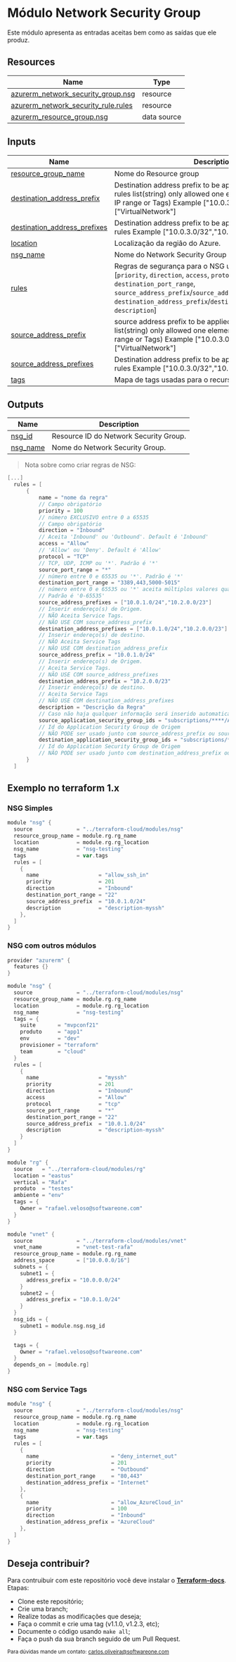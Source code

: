 # Módulo Network Security Group

Este módulo apresenta as entradas aceitas bem como as saídas que ele produz.



## Resources

| Name | Type |
|------|------|
| [azurerm_network_security_group.nsg](https://registry.terraform.io/providers/hashicorp/azurerm/latest/docs/resources/network_security_group) | resource |
| [azurerm_network_security_rule.rules](https://registry.terraform.io/providers/hashicorp/azurerm/latest/docs/resources/network_security_rule) | resource |
| [azurerm_resource_group.nsg](https://registry.terraform.io/providers/hashicorp/azurerm/latest/docs/data-sources/resource_group) | data source |

## Inputs

| Name | Description | Type | Default | Required |
|------|-------------|------|---------|:--------:|
| <a name="input_resource_group_name"></a> [resource\_group\_name](#input\_resource\_group\_name) | Nome do Resource group | `string` | n/a | yes |
| <a name="input_destination_address_prefix"></a> [destination\_address\_prefix](#input\_destination\_address\_prefix) | Destination address prefix to be applied to all predefined rules list(string) only allowed one element (CIDR, `*`, source IP range or Tags) Example ["10.0.3.0/24"] or ["VirtualNetwork"] | `list(string)` | <pre>[<br>  "*"<br>]</pre> | no |
| <a name="input_destination_address_prefixes"></a> [destination\_address\_prefixes](#input\_destination\_address\_prefixes) | Destination address prefix to be applied to all predefined rules Example ["10.0.3.0/32","10.0.3.128/32"] | `list(string)` | `null` | no |
| <a name="input_location"></a> [location](#input\_location) | Localização da região do Azure. | `string` | `"eastus2"` | no |
| <a name="input_nsg_name"></a> [nsg\_name](#input\_nsg\_name) | Nome do Network Security Group | `string` | `"nsg"` | no |
| <a name="input_rules"></a> [rules](#input\_rules) | Regras de segurança para o NSG usando este formato = [`priority`, `direction`, `access`, `protocol`, `source_port_range`, `destination_port_range`, `source_address_prefix`/`source_address_prefix`, `destination_address_prefix`/`destination_address_prefixes`, `description`] | `any` | `[]` | no |
| <a name="input_source_address_prefix"></a> [source\_address\_prefix](#input\_source\_address\_prefix) | source address prefix to be applied to all predefined rules list(string) only allowed one element (CIDR, `*`, source IP range or Tags) Example ["10.0.3.0/24"] or ["VirtualNetwork"] | `list(string)` | <pre>[<br>  "*"<br>]</pre> | no |
| <a name="input_source_address_prefixes"></a> [source\_address\_prefixes](#input\_source\_address\_prefixes) | Destination address prefix to be applied to all predefined rules Example ["10.0.3.0/32","10.0.3.128/32"] | `list(string)` | `null` | no |
| <a name="input_tags"></a> [tags](#input\_tags) | Mapa de tags usadas para o recurso. | `map(any)` | `{}` | no |

## Outputs

| Name | Description |
|------|-------------|
| <a name="output_nsg_id"></a> [nsg\_id](#output\_nsg\_id) | Resource ID do Network Security Group. |
| <a name="output_nsg_name"></a> [nsg\_name](#output\_nsg\_name) | Nome do Network Security Group. |

> Nota sobre como criar regras de NSG:
``` Go
[...]
  rules = [
      {
          name = "nome da regra" 
          // Campo obrigatório
          priority = 100 
          // número EXCLUSIVO entre 0 a 65535
          // Campo obrigatório
          direction = "Inbound" 
          // Aceita 'Inbound' ou 'Outbound'. Default é 'Inbound'
          access = "Allow" 
          // 'Allow' ou 'Deny'. Default é 'Allow'
          protocol = "TCP" 
          // TCP, UDP, ICMP ou '*'. Padrão é '*'
          source_port_range = "*" 
          // número entre 0 e 65535 ou '*'. Padrão é '*'
          destination_port_range = "3389,443,5000-5015" 
          // número entre 0 e 65535 ou '*' aceita múltiplos valores quando se usa string separadas por vírgula.
          // Padrão é '0-65535'
          source_address_prefixes = ["10.0.1.0/24","10.2.0.0/23"] 
          // Inserir endereço(s) de Origem. 
          // NÃO Aceita Service Tags. 
          // NÃO USE COM source_address_prefix
          destination_address_prefixes = ["10.0.1.0/24","10.2.0.0/23"] 
          // Inserir endereço(s) de destino.
          // NÃO Aceita Service Tags
          // NÃO USE COM destination_address_prefix
          source_address_prefix = "10.0.1.0/24" 
          // Inserir endereço(s) de Origem. 
          // Aceita Service Tags. 
          // NÃO USE COM source_address_prefixes
          destination_address_prefix = "10.2.0.0/23"
          // Inserir endereço(s) de destino. 
          // Aceita Service Tags
          // NÃO USE COM destination_address_prefixes
          description = "Descrição da Regra" 
          // Caso não haja qualquer informação será inserido automaticamente"
          source_application_security_group_ids = "subscriptions/****/ASGs/Id" 
          // Id do Application Security Group de Origem
          // NÃO PODE ser usado junto com source_address_prefix ou source_address_prefixes
          destination_application_security_group_ids = "subscriptions/****/ASGs/Id" 
          // Id do Application Security Group de Origem
          // NÃO PODE ser usado junto com destination_address_prefix ou destination_address_prefixes
      }
  ]
```

## Exemplo no terraform 1.x
### NSG Simples

``` Go
module "nsg" {
  source              = "../terraform-cloud/modules/nsg"
  resource_group_name = module.rg.rg_name
  location            = module.rg.rg_location
  nsg_name            = "nsg-testing"
  tags                = var.tags
  rules = [
    {
      name                   = "allow_ssh_in"
      priority               = 201
      direction              = "Inbound"
      destination_port_range = "22"
      source_address_prefix  = "10.0.1.0/24"
      description            = "description-myssh"
    },
  ]
}

```

### NSG com outros módulos

``` Go
provider "azurerm" {
  features {}
}

module "nsg" {
  source              = "../terraform-cloud/modules/nsg"
  resource_group_name = module.rg.rg_name
  location            = module.rg.rg_location
  nsg_name            = "nsg-testing"
  tags = {
    suite       = "mvpconf21"
    produto     = "app1"
    env         = "dev"
    provisioner = "terraform"
    team        = "cloud"
  }
  rules = [
    {
      name                   = "myssh"
      priority               = 201
      direction              = "Inbound"
      access                 = "Allow"
      protocol               = "tcp"
      source_port_range      = "*"
      destination_port_range = "22"
      source_address_prefix  = "10.0.1.0/24"
      description            = "description-myssh"
    }
  ]
}

module "rg" {
  source   = "../terraform-cloud/modules/rg"
  location = "eastus"
  vertical = "Rafa"
  produto  = "testes"
  ambiente = "env"
  tags = {
    Owner = "rafael.veloso@softwareone.com"
  }
}

module "vnet" {
  source              = "../terraform-cloud/modules/vnet"
  vnet_name           = "vnet-test-rafa"
  resource_group_name = module.rg.rg_name
  address_space       = ["10.0.0.0/16"]
  subnets = {
    subnet1 = {
      address_prefix = "10.0.0.0/24"
    }
    subnet2 = {
      address_prefix = "10.0.1.0/24"
    }
  }
  nsg_ids = {
    subnet1 = module.nsg.nsg_id
  }

  tags = {
    Owner = "rafael.veloso@softwareone.com"
  }
  depends_on = [module.rg]
}

```

### NSG com Service Tags

``` Go
module "nsg" {
  source              = "../terraform-cloud/modules/nsg"
  resource_group_name = module.rg.rg_name
  location            = module.rg.rg_location
  nsg_name            = "nsg-testing"
  tags                = var.tags
  rules = [
    {
      name                       = "deny_internet_out"
      priority                   = 201
      direction                  = "Outbound"
      destination_port_range     = "80,443"
      destination_address_prefix = "Internet"
    },
    {
      name                       = "allow_AzureCloud_in"
      priority                   = 100
      direction                  = "Inbound"
      destination_address_prefix = "AzureCloud"
    },
  ]
}

```

## Deseja contribuir?

Para contruibuir com este repositório você deve instalar o [**Terraform-docs**](https://terraform-docs.io/user-guide/installation/).
Etapas: 
  * Clone este repositório;
  * Crie uma branch;
  * Realize todas as modificações que deseja;
  * Faça o commit e crie uma tag (v1.1.0, v1.2.3, etc);
  * Documente o código usando `make all`;
  * Faça o push da sua branch seguido de um Pull Request.

<sub>Para dúvidas mande um contato: [carlos.oliveira@softwareone.com](mailto:carlos.oliveira@softwareone.com)</sub>

